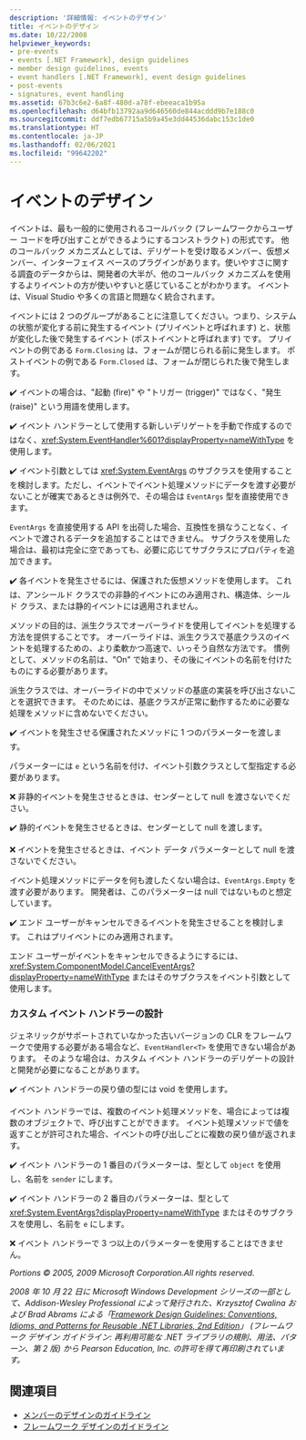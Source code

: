 ```yaml
---
description: '詳細情報: イベントのデザイン'
title: イベントのデザイン
ms.date: 10/22/2008
helpviewer_keywords:
- pre-events
- events [.NET Framework], design guidelines
- member design guidelines, events
- event handlers [.NET Framework], event design guidelines
- post-events
- signatures, event handling
ms.assetid: 67b3c6e2-6a8f-480d-a78f-ebeeaca1b95a
ms.openlocfilehash: d64bfb13792aa9d646560de844acddd9b7e188c0
ms.sourcegitcommit: ddf7edb67715a5b9a45e3dd44536dabc153c1de0
ms.translationtype: HT
ms.contentlocale: ja-JP
ms.lasthandoff: 02/06/2021
ms.locfileid: "99642202"
---
```

# <a name="event-design"></a>イベントのデザイン

イベントは、最も一般的に使用されるコールバック (フレームワークからユーザー コードを呼び出すことができるようにするコンストラクト) の形式です。 他のコールバック メカニズムとしては、デリゲートを受け取るメンバー、仮想メンバー、インターフェイス ベースのプラグインがあります。使いやすさに関する調査のデータからは、開発者の大半が、他のコールバック メカニズムを使用するよりイベントの方が使いやすいと感じていることがわかります。 イベントは、Visual Studio や多くの言語と問題なく統合されます。

 イベントには 2 つのグループがあることに注意してください。つまり、システムの状態が変化する前に発生するイベント (プリイベントと呼ばれます) と、状態が変化した後で発生するイベント (ポストイベントと呼ばれます) です。 プリイベントの例である `Form.Closing` は、フォームが閉じられる前に発生します。 ポストイベントの例である `Form.Closed` は、フォームが閉じられた後で発生します。

 ✔️ イベントの場合は、"起動 (fire)" や "トリガー (trigger)" ではなく、"発生 (raise)" という用語を使用します。

 ✔️ イベント ハンドラーとして使用する新しいデリゲートを手動で作成するのではなく、<xref:System.EventHandler%601?displayProperty=nameWithType> を使用します。

 ✔️ イベント引数としては <xref:System.EventArgs> のサブクラスを使用することを検討します。ただし、イベントでイベント処理メソッドにデータを渡す必要がないことが確実であるときは例外で、その場合は `EventArgs` 型を直接使用できます。

 `EventArgs` を直接使用する API を出荷した場合、互換性を損なうことなく、イベントで渡されるデータを追加することはできません。 サブクラスを使用した場合は、最初は完全に空であっても、必要に応じてサブクラスにプロパティを追加できます。

 ✔️ 各イベントを発生させるには、保護された仮想メソッドを使用します。 これは、アンシールド クラスでの非静的イベントにのみ適用され、構造体、シールド クラス、または静的イベントには適用されません。

 メソッドの目的は、派生クラスでオーバーライドを使用してイベントを処理する方法を提供することです。 オーバーライドは、派生クラスで基底クラスのイベントを処理するための、より柔軟かつ高速で、いっそう自然な方法です。 慣例として、メソッドの名前は、"On" で始まり、その後にイベントの名前を付けたものにする必要があります。

 派生クラスでは、オーバーライドの中でメソッドの基底の実装を呼び出さないことを選択できます。 そのためには、基底クラスが正常に動作するために必要な処理をメソッドに含めないでください。

 ✔️ イベントを発生させる保護されたメソッドに 1 つのパラメーターを渡します。

 パラメーターには `e` という名前を付け、イベント引数クラスとして型指定する必要があります。

 ❌ 非静的イベントを発生させるときは、センダーとして null を渡さないでください。

 ✔️ 静的イベントを発生させるときは、センダーとして null を渡します。

 ❌ イベントを発生させるときは、イベント データ パラメーターとして null を渡さないでください。

 イベント処理メソッドにデータを何も渡したくない場合は、`EventArgs.Empty` を渡す必要があります。 開発者は、このパラメーターは null ではないものと想定しています。

 ✔️ エンド ユーザーがキャンセルできるイベントを発生させることを検討します。 これはプリイベントにのみ適用されます。

 エンド ユーザーがイベントをキャンセルできるようにするには、<xref:System.ComponentModel.CancelEventArgs?displayProperty=nameWithType> またはそのサブクラスをイベント引数として使用します。

### <a name="custom-event-handler-design"></a>カスタム イベント ハンドラーの設計

 ジェネリックがサポートされていなかった古いバージョンの CLR をフレームワークで使用する必要がある場合など、`EventHandler<T>` を使用できない場合があります。 そのような場合は、カスタム イベント ハンドラーのデリゲートの設計と開発が必要になることがあります。

 ✔️ イベント ハンドラーの戻り値の型には void を使用します。

 イベント ハンドラーでは、複数のイベント処理メソッドを、場合によっては複数のオブジェクトで、呼び出すことができます。 イベント処理メソッドで値を返すことが許可された場合、イベントの呼び出しごとに複数の戻り値が返されます。

 ✔️ イベント ハンドラーの 1 番目のパラメーターは、型として `object` を使用し、名前を `sender` にします。

 ✔️ イベント ハンドラーの 2 番目のパラメーターは、型として <xref:System.EventArgs?displayProperty=nameWithType> またはそのサブクラスを使用し、名前を `e` にします。

 ❌ イベント ハンドラーで 3 つ以上のパラメーターを使用することはできません。

 *Portions © 2005, 2009 Microsoft Corporation.All rights reserved.*

 *2008 年 10 月 22 日に Microsoft Windows Development シリーズの一部として、Addison-Wesley Professional によって発行された、Krzysztof Cwalina および Brad Abrams による「[Framework Design Guidelines: Conventions, Idioms, and Patterns for Reusable .NET Libraries, 2nd Edition](https://www.informit.com/store/framework-design-guidelines-conventions-idioms-and-9780321545619)」 (フレームワーク デザイン ガイドライン: 再利用可能な .NET ライブラリの規則、用法、パターン、第 2 版) から Pearson Education, Inc. の許可を得て再印刷されています。*

## <a name="see-also"></a>関連項目

- [メンバーのデザインのガイドライン](member.md)
- [フレームワーク デザインのガイドライン](index.md)
